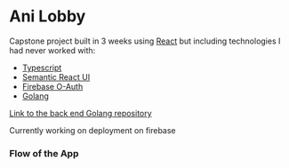# Ani Lobby

Capstone project built in 3 weeks using [React](https://reactjs.org/) but including technologies I had never worked with: 
* [Typescript](https://www.typescriptlang.org/)
* [Semantic React UI](https://react.semantic-ui.com/)
* [Firebase O-Auth](https://firebase.google.com/docs/auth)
* [Golang](https://golang.org/)

[Link to the back end Golang repository](https://github.com/rj-ortega/ani-lobby-api)

Currently working on deployment on firebase

### Flow of the App
